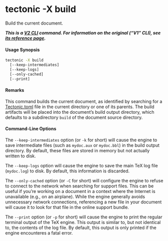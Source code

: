 # tectonic -X build

Build the current document.

***This is a [V2 CLI][v2cli-ref] command. For information on the original (“V1”
CLI), see [its reference page][v1cli-ref].***

[v2cli-ref]: ../ref/v2cli.md
[v1cli-ref]: ../ref/v1cli.md

#### Usage Synopsis

```sh
tectonic -X build
  [--keep-intermediates]
  [--keep-logs]
  [--only-cached]
  [--print]
```

#### Remarks

This command builds the current document, as identified by searching for a
[Tectonic.toml][tectonic-toml] file in the current directory or one of its
parents. The build artifacts will be placed into the document’s build output
directory, which defaults to a subdirectory `build` of the document source
directory.

[tectonic-toml]: ../ref/tectonic-toml.md

#### Command-Line Options

The `--keep-intermediates` option (or `-k` for short) will cause the engine to
save intermediate files (such as `mydoc.aux` or `mydoc.bbl`) in the build output
directory. By default, these files are stored in memory but not actually written
to disk.

The `--keep-logs` option will cause the engine to save the main TeX log file
(`mydoc.log`) to disk. By default, this information is discarded.

The `--only-cached` option (or `-C` for short) will configure the engine to
refuse to connect to the network when searching for support files. This can be
useful if you’re working on a document in a context where the Internet is
unavailable (e.g., on an airplane). While the engine generally avoids
unnecessary network connections, referencing a new file in your document will
cause it to look for that file in the online support bundle.

The `--print` option (or `-p` for short) will cause the engine to print the
regular terminal output of the TeX engine. This output is similar to, but not
identical to, the contents of the log file. By default, this output is only
printed if the engine encounteres a fatal error.
